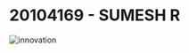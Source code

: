 # 20104169 - SUMESH R

![innovation](https://github.com/sumesh-r/ds18fp3/assets/90661900/295f032b-9f59-4610-9edf-699eb15cace1)
